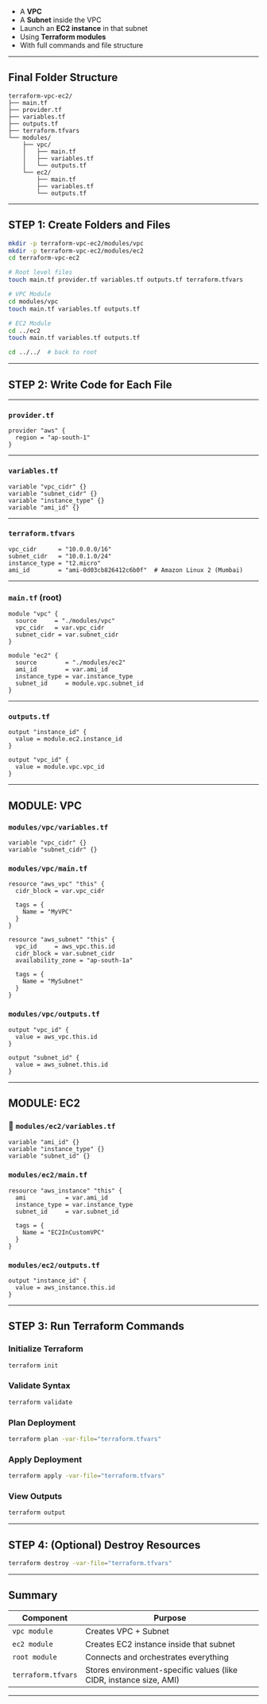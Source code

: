 
* A **VPC**
* A **Subnet** inside the VPC
* Launch an **EC2 instance** in that subnet
* Using **Terraform modules**
* With full commands and file structure

---

## Final Folder Structure

```
terraform-vpc-ec2/
├── main.tf
├── provider.tf
├── variables.tf
├── outputs.tf
├── terraform.tfvars
└── modules/
    ├── vpc/
    │   ├── main.tf
    │   ├── variables.tf
    │   └── outputs.tf
    └── ec2/
        ├── main.tf
        ├── variables.tf
        └── outputs.tf
```

---

## STEP 1: Create Folders and Files

```bash
mkdir -p terraform-vpc-ec2/modules/vpc
mkdir -p terraform-vpc-ec2/modules/ec2
cd terraform-vpc-ec2

# Root level files
touch main.tf provider.tf variables.tf outputs.tf terraform.tfvars

# VPC Module
cd modules/vpc
touch main.tf variables.tf outputs.tf

# EC2 Module
cd ../ec2
touch main.tf variables.tf outputs.tf

cd ../../  # back to root
```

---

## STEP 2: Write Code for Each File

---

### `provider.tf`

```hcl
provider "aws" {
  region = "ap-south-1"
}
```

---

### `variables.tf`

```hcl
variable "vpc_cidr" {}
variable "subnet_cidr" {}
variable "instance_type" {}
variable "ami_id" {}
```

---

### `terraform.tfvars`

```hcl
vpc_cidr      = "10.0.0.0/16"
subnet_cidr   = "10.0.1.0/24"
instance_type = "t2.micro"
ami_id        = "ami-0d03cb826412c6b0f"  # Amazon Linux 2 (Mumbai)
```

---

### `main.tf` (root)

```hcl
module "vpc" {
  source     = "./modules/vpc"
  vpc_cidr   = var.vpc_cidr
  subnet_cidr = var.subnet_cidr
}

module "ec2" {
  source        = "./modules/ec2"
  ami_id        = var.ami_id
  instance_type = var.instance_type
  subnet_id     = module.vpc.subnet_id
}
```

---

### `outputs.tf`

```hcl
output "instance_id" {
  value = module.ec2.instance_id
}

output "vpc_id" {
  value = module.vpc.vpc_id
}
```

---

## MODULE: VPC

### `modules/vpc/variables.tf`

```hcl
variable "vpc_cidr" {}
variable "subnet_cidr" {}
```

### `modules/vpc/main.tf`

```hcl
resource "aws_vpc" "this" {
  cidr_block = var.vpc_cidr

  tags = {
    Name = "MyVPC"
  }
}

resource "aws_subnet" "this" {
  vpc_id     = aws_vpc.this.id
  cidr_block = var.subnet_cidr
  availability_zone = "ap-south-1a"

  tags = {
    Name = "MySubnet"
  }
}
```

### `modules/vpc/outputs.tf`

```hcl
output "vpc_id" {
  value = aws_vpc.this.id
}

output "subnet_id" {
  value = aws_subnet.this.id
}
```

---

## MODULE: EC2

### 📄 `modules/ec2/variables.tf`

```hcl
variable "ami_id" {}
variable "instance_type" {}
variable "subnet_id" {}
```

### `modules/ec2/main.tf`

```hcl
resource "aws_instance" "this" {
  ami           = var.ami_id
  instance_type = var.instance_type
  subnet_id     = var.subnet_id

  tags = {
    Name = "EC2InCustomVPC"
  }
}
```

### `modules/ec2/outputs.tf`

```hcl
output "instance_id" {
  value = aws_instance.this.id
}
```

---

## STEP 3: Run Terraform Commands

### Initialize Terraform

```bash
terraform init
```

### Validate Syntax

```bash
terraform validate
```

### Plan Deployment

```bash
terraform plan -var-file="terraform.tfvars"
```

### Apply Deployment

```bash
terraform apply -var-file="terraform.tfvars"
```

### View Outputs

```bash
terraform output
```

---

## STEP 4: (Optional) Destroy Resources

```bash
terraform destroy -var-file="terraform.tfvars"
```

---

## Summary

| Component          | Purpose                                                            |
| ------------------ | ------------------------------------------------------------------ |
| `vpc module`       | Creates VPC + Subnet                                               |
| `ec2 module`       | Creates EC2 instance inside that subnet                            |
| `root module`      | Connects and orchestrates everything                               |
| `terraform.tfvars` | Stores environment-specific values (like CIDR, instance size, AMI) |

---

